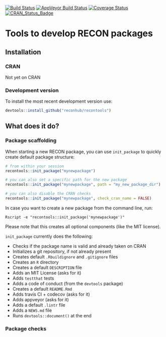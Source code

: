 
[![Build Status](https://travis-ci.org/reconhub/recontools.svg?branch=master)](https://travis-ci.org/reconhub/recontools) [![AppVeyor Build Status](https://ci.appveyor.com/api/projects/status/github/reconhub/recontools?branch=master&svg=true)](https://ci.appveyor.com/project/reconhub/recontools) [![Coverage Status](https://img.shields.io/codecov/c/github/reconhub/recontools/master.svg)](https://codecov.io/github/reconhub/recontools?branch=master) [![CRAN\_Status\_Badge](http://www.r-pkg.org/badges/version/recontools)](https://cran.r-project.org/package=recontools)

Tools to develop RECON packages
===============================

Installation
------------

### CRAN

Not yet on CRAN

### Development version

To install the most recent development version use:

``` r
devtools::install_github("reconhub/recontools")
```

What does it do?
----------------

### Package scaffolding

When starting a new RECON package, you can use `init_package` to quickly create default package structure:

``` r
# from within your session
recontools::init_package("mynewpackage")

# you can also set a specific path for the new package
recontools::init_package("mynewpackage", path = "my_new_package_dir")

# you can also disable the CRAN checks
recontools::init_package("mynewpackage", check_cran_name = FALSE)
```

In case you want to create a new package from the command line, run:

    Rscript -e "recontools::init_package('mynewpackage')"

Please note that this creates all optional components (like the MIT license).

`init_package` currently does the following:

-   Checks if the package name is valid and already taken on CRAN
-   Initializes a git repository, if not already present
-   Creates default `.Rbuildignore` and `.gitignore` files
-   Creates an `R` directory
-   Creates a default `DESCRIPTION` file
-   Adds an MIT License (asks for it)
-   Adds `testthat` tests
-   Adds a code of conduct (from the `devtools` package)
-   Creates a default `README.Rmd`
-   Adds travis CI + codecov (asks for it)
-   Adds appveyor (asks for it)
-   Adds a default `.lintr` file
-   Adds a `NEWS.md` file
-   Runs `devtools::document()` at the end

### Package checks
